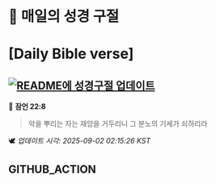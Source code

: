 # 🙏 매일의 성경 구절
# [Daily Bible verse]
## [![README에 성경구절 업데이트](https://github.com/DONGSUKA/first_test/actions/workflows/update-readme-bible.yml/badge.svg)](https://github.com/DONGSUKA/first_test/actions/workflows/update-readme-bible.yml)
<!-- START_BIBLE_VERSE -->
📖 **잠언 22:8**
> 악을 뿌리는 자는 재앙을 거두리니 그 분노의 기세가 쇠하리라

🕊️ _업데이트 시각: 2025-09-02 02:15:26 KST_
  <!-- END_BIBLE_VERSE -->
## GITHUB_ACTION
